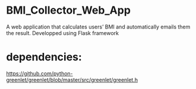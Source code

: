 # BMI_Collector_Web_App
A web application that calculates users’ BMI and automatically emails them the result.
Developped using Flask framework 

# dependencies:
https://github.com/python-greenlet/greenlet/blob/master/src/greenlet/greenlet.h
